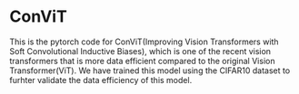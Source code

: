 # ConViT

This is the pytorch code for ConViT(Improving Vision Transformers with Soft Convolutional Inductive Biases), which is one of the recent vision transformers that is more data efficient compared to the original Vision Transformer(ViT). 
We have trained this model using the CIFAR10 dataset to furhter validate the data efficiency of this model. 
